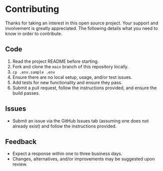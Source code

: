 # Contributing

Thanks for taking an interest in this open source project. Your support and involvement is greatly
appreciated. The following details what you need to know in order to contribute.

## Code

1. Read the project README before starting.
1. Fork and clone the `main` branch of this repository locally.
2. `cp .env.sample .env`
3. Ensure there are no local setup, usage, and/or test issues.
4. Add tests for new functionality and ensure they pass.
5. Submit a pull request, follow the instructions provided, and ensure the build passes.

## Issues

- Submit an issue via the GitHub Issues tab (assuming one does not already exist) and follow the
  instructions provided.

## Feedback

- Expect a response within one to three business days.
- Changes, alternatives, and/or improvements may be suggested upon review.
